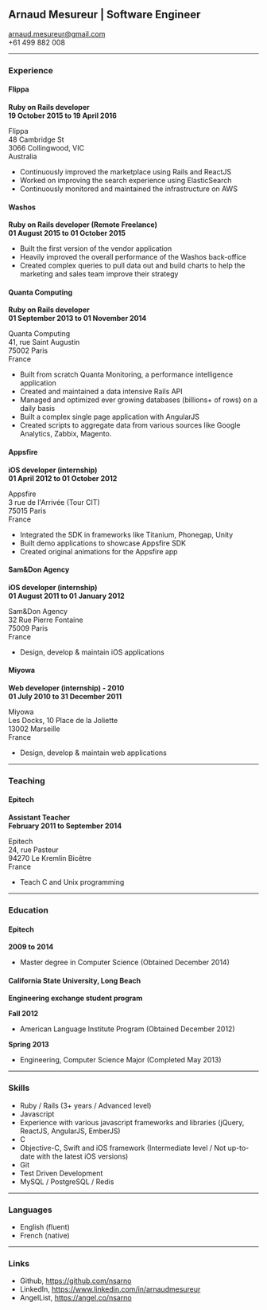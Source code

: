 ## Arnaud Mesureur | Software Engineer

arnaud.mesureur@gmail.com<br>
+61 499 882 008

------

### Experience

#### Flippa
**Ruby on Rails developer**<br>
**19 October 2015 to 19 April 2016**

Flippa<br>
48 Cambridge St<br>
3066 Collingwood, VIC<br>
Australia<br>

- Continuously improved the marketplace using Rails and ReactJS
- Worked on improving the search experience using ElasticSearch
- Continuously monitored and maintained the infrastructure on AWS

#### Washos
**Ruby on Rails developer (Remote Freelance)**<br>
**01 August 2015 to 01 October 2015**

- Built the first version of the vendor application
- Heavily improved the overall performance of the Washos back-office
- Created complex queries to pull data out and build charts to help the marketing and sales team improve their strategy

#### Quanta Computing
**Ruby on Rails developer**<br>
**01 September 2013 to 01 November 2014**

Quanta Computing<br>
41, rue Saint Augustin<br>
75002 Paris<br>
France

- Built from scratch Quanta Monitoring, a performance intelligence application
- Created and maintained a data intensive Rails API
- Managed and optimized ever growing databases (billions+ of rows) on a daily basis
- Built a complex single page application with AngularJS
- Created scripts to aggregate data from various sources like Google Analytics, Zabbix, Magento.

#### Appsfire
**iOS developer (internship)**<br>
**01 April 2012 to 01 October 2012**

Appsfire<br>
3 rue de l'Arrivée (Tour CIT)<br>
75015 Paris<br>
France

- Integrated the SDK in frameworks like Titanium, Phonegap, Unity
- Built demo applications to showcase Appsfire SDK
- Created original animations for the Appsfire app

#### Sam&Don Agency
**iOS developer (internship)**<br>
**01 August 2011 to 01 January 2012**

Sam&Don Agency<br>
32 Rue Pierre Fontaine<br>
75009 Paris<br>
France

- Design, develop & maintain iOS applications

#### Miyowa
**Web developer (internship) - 2010**<br>
**01 July 2010 to 31 December 2011**

Miyowa<br>
Les Docks, 10 Place de la Joliette<br>
13002 Marseille<br>
France

- Design, develop & maintain web applications

------

### Teaching

#### Epitech
**Assistant Teacher**<br>
**February 2011 to September 2014**

Epitech<br>
24, rue Pasteur<br>
94270 Le Kremlin Bicêtre<br>
France

- Teach C and Unix programming

------

### Education

#### Epitech
**2009 to 2014**

- Master degree in Computer Science (Obtained December 2014)

#### California State University, Long Beach
**Engineering exchange student program**

**Fall 2012**

- American Language Institute Program (Obtained December 2012)

**Spring 2013**

- Engineering, Computer Science Major (Completed May 2013)

------

### Skills

- Ruby / Rails (3+ years / Advanced level)
- Javascript
- Experience with various javascript frameworks and libraries (jQuery, ReactJS, AngularJS, EmberJS)
- C
- Objective-C, Swift and iOS framework (Intermediate level / Not up-to-date with the latest iOS versions)
- Git
- Test Driven Development
- MySQL / PostgreSQL / Redis

------

### Languages

- English (fluent)
- French (native)

------

### Links

- Github, https://github.com/nsarno
- LinkedIn, https://www.linkedin.com/in/arnaudmesureur
- AngelList, https://angel.co/nsarno
